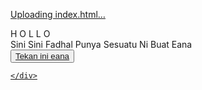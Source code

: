 [Uploading index.html…]()<!DOCTYPE html>
<html lang="en">
<head>
    <meta charset="UTF-8">
    <meta http-equiv="X-UA-Compatible" content="IE=edge">
    <meta name="viewport" content="width=device-width, initial-scale=1.0">
    <link rel="stylesheet" href="css/style.css">
    <link rel="icon" href="img/flowers.png" type="image/x-icon">
    <title>Flowers</title>
</head>
<body>
    <div class="greetings">
    <!-- silahkan menambah kata sesuai keinginan dengan <span>text...</span -->
        <span>H</span>
        <span>O</span>
        <span>L</span>
        <span>L</span>
        <span>O</span>
        <span></span>
        <span></span>
        <span></span>
        <span></span>
    </div>
    <div class="description">
        <span>Sini Sini Fadhal Punya Sesuatu Ni Buat Eana</span>
    </div>
    <div class="button">
        <button>
            <a href="flower.html">Tekan ini eana
        </button>
        
    </div>
</body>
</html>
